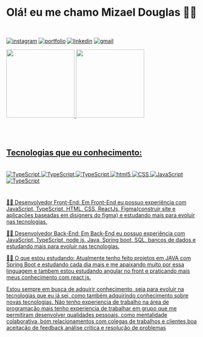# Olá! eu me chamo Mizael Douglas 🖖🏼
<br/>

[![instagram](https://img.shields.io/badge/Instagram-E4405F?style=for-the-badge&logo=instagram&logoColor=white)](https://www.instagram.com/mizael.douglas/)
[![portfolio](https://img.shields.io/badge/Portifolio-F16061?style=for-the-badge&logo=ko-fi&logoColor=white)](https://mizaeldouglas-developer.vercel.app/)
[![linkedin](https://img.shields.io/badge/LinkedIn-0077B5?style=for-the-badge&logo=linkedin&logoColor=white)](https://www.linkedin.com/in/mizaeel-douglas-aa850a216/)
[![gmail](https://img.shields.io/badge/Twitter-1DA1F2?style=for-the-badge&logo=twitter&logoColor=white)](https://twitter.com/MizaelDouglas3)
<br/>

<!-- <div style="display:inline_block">

![MizaelDouglas GitHub stats](https://github-readme-stats.vercel.app/api?username=Mizaeldouglas&show_icons=true&theme=dracula&layout=compact)  [![Top Langs](https://github-readme-stats.vercel.app/api/top-langs/?username=Mizaeldouglas&layout=compact&theme=dracula)](https://github.com/anuraghazra/github-readme-stats)

</div> -->
<div align="left">
  <a href="https://github.com/Mizaeldouglas">
  <img height="180em" src="https://github-readme-stats.vercel.app/api?username=Mizaeldouglas&show_icons=true&theme=dracula&include_all_commits=true&count_private=true"/>
  <img height="180em" src="https://github-readme-stats.vercel.app/api/top-langs/?username=Mizaeldouglas&layout=compact&langs_count=7&theme=dracula"/>
</div>

<br><br>

## Tecnologias que eu conhecimento:
   
<br>
    
<div style="display: inline_block">
  <img align="center" alt="TypeScript" src="https://img.shields.io/badge/React_Native-20232A?style=for-the-badge&logo=react&logoColor=61DAFB">
  <img align="center" alt="TypeScript" src="https://img.shields.io/badge/React-20232A?style=for-the-badge&logo=react&logoColor=61DAFB">
  <img align="center" alt="TypeScript" src="https://img.shields.io/badge/Java-ED8B00?style=for-the-badge&logo=java&logoColor=white">
  <img align="center" alt="html5" src="https://img.shields.io/badge/HTML5-E34F26?style=for-the-badge&logo=html5&logoColor=white">
  <img align="center" alt="CSS" src="https://img.shields.io/badge/CSS3-1572B6?style=for-the-badge&logo=css3&logoColor=white">
  <img align="center" alt="JavaScript" src="https://img.shields.io/badge/JavaScript-F7DF1E?style=for-the-badge&logo=javascript&logoColor=black">
  <img align="center" alt="TypeScript" src="https://img.shields.io/badge/TypeScript-007ACC?style=for-the-badge&logo=typescript&logoColor=white">
  
</div>
    
    
  # 



 👨‍💼 Desenvolvedor Front-End:
Em Front-End eu possuo experiência com JavaScript, TypeScript, HTML, CSS, ReactJs, Figma(construir site e aplicações baseadas em disigners do figma) e estudando mais para evoluir nas tecnologias.

👨‍💼 Desenvolvedor Back-End:
Em Back-End eu possuo experiência com JavaScript, TypeScript, node js, Java, Spring boot, SQL, bancos de dados e estudando mais para evoluir nas tecnologias.

👨‍🎓 O que estou estudando: 
Atualmente tenho feito projetos em JAVA com Spring Boot e estudando cada dia mais e me apaixando muito por essa linguagem e tambem estou estudando angular no front e praticando mais meus conhecimento com react js.

 Estou sempre em busca de adquirir conhecimento, seja para evoluir na tecnologias que eu já sei, como também adquirindo conhecimento sobre novas tecnologias.
Não tenho experiencia de trabalho na área de programação mais tenho experiencia de trabalhar em grupo que me permitiram desenvolver qualidades pessoais, como mentalidade colaborativa, bom relacionamentos com colegas de trabalhos e clientes,boa aceitação de feedback,análise critica e resolução de problemas

<br><br>



